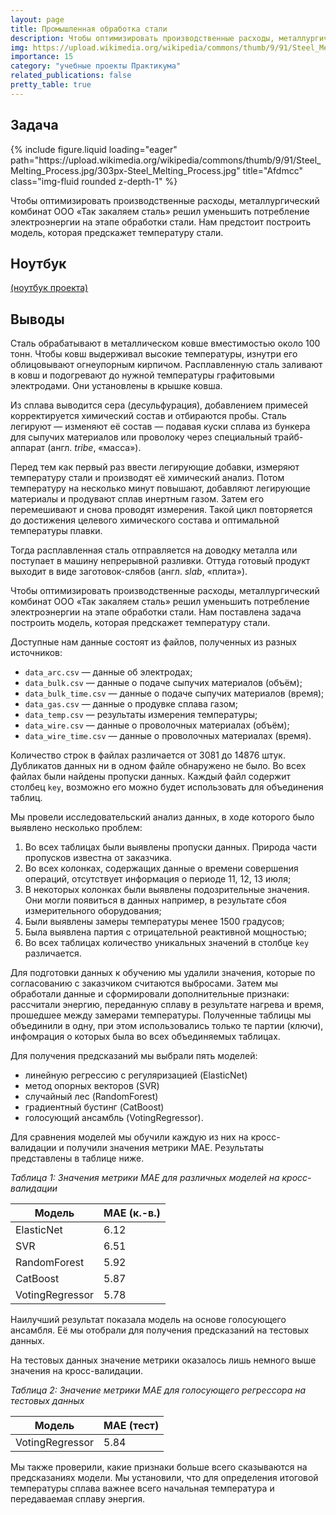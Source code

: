 ```yaml
---
layout: page
title: Промышленная обработка стали
description: Чтобы оптимизировать производственные расходы, металлургический комбинат ООО «Так закаляем сталь» решил уменьшить потребление электроэнергии на этапе обработки стали. Нам предстоит построить модель, которая предскажет температуру стали.
img: https://upload.wikimedia.org/wikipedia/commons/thumb/9/91/Steel_Melting_Process.jpg/303px-Steel_Melting_Process.jpg
importance: 15
category: "учебные проекты Практикума"
related_publications: false
pretty_table: true
---
```


## Задача

<div class="row">
    <div class="col-sm mt-3 mt-md-0">
        {% include figure.liquid loading="eager" path="https://upload.wikimedia.org/wikipedia/commons/thumb/9/91/Steel_Melting_Process.jpg/303px-Steel_Melting_Process.jpg" title="Afdmcc" class="img-fluid rounded z-depth-1" %}
    </div>
</div>

Чтобы оптимизировать производственные расходы, металлургический комбинат ООО «Так закаляем сталь» решил уменьшить потребление электроэнергии на этапе обработки стали. Нам предстоит построить модель, которая предскажет температуру стали.

## Ноутбук

[(ноутбук проекта)](https://github.com/onixlas/DS_portfolio/tree/main/ML_diploma_project/diploma-project.ipynb)

## Выводы

Сталь обрабатывают в металлическом ковше вместимостью около 100 тонн. Чтобы ковш выдерживал высокие температуры, изнутри его облицовывают огнеупорным кирпичом. Расплавленную сталь заливают в ковш и подогревают до нужной температуры графитовыми электродами. Они установлены в крышке ковша.

Из сплава выводится сера (десульфурация), добавлением примесей корректируется химический состав и отбираются пробы. Сталь легируют — изменяют её состав — подавая куски сплава из бункера для сыпучих материалов или проволоку через специальный трайб-аппарат (англ. _tribe_, «масса»).

Перед тем как первый раз ввести легирующие добавки, измеряют температуру стали и производят её химический анализ. Потом температуру на несколько минут повышают, добавляют легирующие материалы и продувают сплав инертным газом. Затем его перемешивают и снова проводят измерения. Такой цикл повторяется до достижения целевого химического состава и оптимальной температуры плавки.

Тогда расплавленная сталь отправляется на доводку металла или поступает в машину непрерывной разливки. Оттуда готовый продукт выходит в виде заготовок-слябов (англ. _slab_, «плита»).

Чтобы оптимизировать производственные расходы, металлургический комбинат ООО «Так закаляем сталь» решил уменьшить потребление электроэнергии на этапе обработки стали. Нам поставлена задача построить модель, которая предскажет температуру стали.

Доступные нам данные состоят из файлов, полученных из разных источников:

- `data_arc.csv` — данные об электродах;
- `data_bulk.csv` — данные о подаче сыпучих материалов (объём);
- `data_bulk_time.csv` — данные о подаче сыпучих материалов (время);
- `data_gas.csv` — данные о продувке сплава газом;
- `data_temp.csv` — результаты измерения температуры;
- `data_wire.csv` — данные о проволочных материалах (объём);
- `data_wire_time.csv` — данные о проволочных материалах (время).

Количество строк в файлах различается от 3081 до 14876 штук. Дубликатов данных ни в одном файле обнаружено не было. Во всех файлах были найдены пропуски данных. Каждый файл содержит столбец `key`, возможно его можно будет использовать для объединения таблиц.

Мы провели исследовательский анализ данных, в ходе которого было выявлено несколько проблем:

1. Во всех таблицах были выявлены пропуски данных. Природа части пропусков известна от заказчика.
2. Во всех колонках, содержащих данные о времени совершения операций, отсутствует информация о периоде 11, 12, 13 июля;
3. В некоторых колонках были выявлены подозрительные значения. Они могли появиться в данных например, в результате сбоя измерительного оборудования;
4. Были выявлены замеры температуры менее 1500 градусов;
5. Была выявлена партия с отрицательной реактивной мощностью;
6. Во всех таблицах количество уникальных значений в столбце `key` различается.

Для подготовки данных к обучению мы удалили значения, которые по согласованию с заказчиком считаются выбросами. Затем мы обработали данные и сформировали дополнительные признаки: рассчитали энергию, переданную сплаву в результате нагрева и время, прошедшее между замерами температуры. Полученные таблицы мы объединили в одну, при этом использовались только те партии (ключи), инфомрация о которых была во всех объединяемых таблицах.

Для получения предсказаний мы выбрали пять моделей:

- линейную регрессию с регуляризацией (ElasticNet)
- метод опорных векторов (SVR)
- случайный лес (RandomForest)
- градиентный бустинг (CatBoost)
- голосующий ансамбль (VotingRegressor).

Для сравнения моделей мы обучили каждую из них на кросс-валидации и получили значения метрики MAE. Результаты представлены в таблице ниже.

_Таблица 1: Значения метрики MAE для различных моделей на кросс-валидации_

| Модель          | MAE (к.-в.) |
| --------------- | ----------- |
| ElasticNet      | 6.12        |
| SVR             | 6.51        |
| RandomForest    | 5.92        |
| CatBoost        | 5.87        |
| VotingRegressor | 5.78        |

Наилучший результат показала модель на основе голосующего ансамбля. Её мы отобрали для получения предсказаний на тестовых данных.

На тестовых данных значение метрики оказалось лишь немного выше значения на кросс-валидации.

_Таблица 2: Значение метрики MAE для голосующего регрессора на тестовых данных_

| Модель          | MAE (тест) |
| --------------- | ---------- |
| VotingRegressor | 5.84       |

Мы также проверили, какие признаки больше всего сказываются на предсказаниях модели. Мы установили, что для определения итоговой температуры сплава важнее всего начальная температура и передаваемая сплаву энергия.
